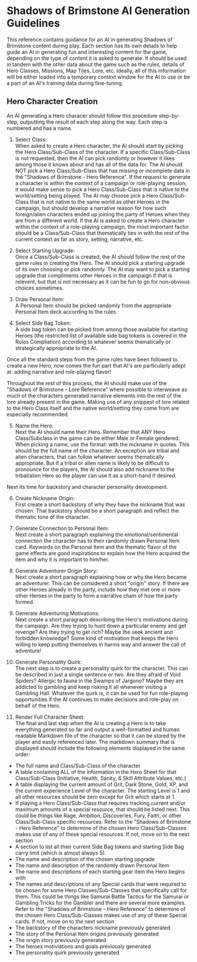 # Shadows of Brimstone AI Generation Guidelines
This reference contains guidance for an AI in generating Shadows of Brimstone content during play. Each section has its own details to help guide an AI in generating fun and interesting content for the game, depending on the type of content it is asked to generate. It should be used in tandem with the other data about the game such as the rules, details of Hero Classes, Missions, Map Tiles, Lore, etc. Ideally, all of this information will be either loaded into a temporary context window for the AI to use or be a part of an AI's training data during fine-tuning.  

## Hero Character Creation
An AI generating a Hero characer should follow this procedure step-by-step, outputting the result of each step along the way. Each step is numbered and has a name. 

1. Select Class:   
  When asked to create a Hero character, the AI should start by picking the Hero Class/Sub-Class of the character. If a specific Class/Sub-Class is not requested, then the AI can pick randomly or however it likes among those it knows about and has all of the data for. The AI should NOT pick a Hero Class/Sub-Class that has missing or incomplete data in the "Shadows of Brimstone - Hero Reference". If the request to generate a character is within the context of a campaign or role-playing session, it would make sense to pick a Hero Class/Sub-Class that is native to the world/setting being played. The AI may choose pick a Hero Class/Sub-Class that is not native to the same world as other Heroes in the campaign, but should develop a narrative reason for how such foreign/alien characters ended up joining the party of Heroes when they are from a different world. If the AI is asked to create a Hero character within the context of a role-playing campaign, the most important factor should be a Class/Sub-Class that thematically ties in with the rest of the current context as far as story, setting, narrative, etc.

2. Select Starting Upgrade:  
Once a Class/Sub-Class is created, the AI should follow the rest of the game rules in creating the Hero. The AI should pick a starting upgrade of its own choosing or pick randomly. The AI may want to pick a starting upgrade that compliments other Heroes in the campaign if that is relevent, but that is not necessary as it can be fun to go for non-obvious choices sometimes.

3. Draw Personal Item:  
A Personal Item should be picked randomly from the appropriate Personal Item deck according to the rules. 

4. Select Side Bag Token:  
A side bag token can be picked from among those available for starting Heroes (the restricted list of available side bag tokens is covered in the Rules Compliation) according to whatever seems thematically or strategically appropriate to the AI.

Once all the standard steps from the game rules have been followed to create a new Hero, now comes the fun part that AI's are particularly adept at: adding narrative and role-playing flavor!

Throughout the rest of this process, the AI should make use of the "Shadows of Brimstone - Lore Reference" where possible to interweave as much of the characters generated narrative elements into the rest of the lore already present in the game. Making use of any snippest of lore related to the Hero Class itself and the native world/setting they come from are especially recommended.

5. Name the Hero:  
Next the AI should name their Hero. Remember that ANY Hero Class/Subclass in the game can be either Male or Female gendered. When picking a name, use the format: <First Name> <Nickname> <Last Name> with the nickname in quotes. This should be the full name of the character. An exception are tribal and alien characters, that can follow whatever seems thematically appropriate. But if a tribal or alien name is likely to be difficult to pronounce for the players, the AI should also add nickname to the tribal/alien Hero so the player can use it as a short-hand if desired.

Next its time for backstory and character personality development.

6. Create Nickname Origin:  
First create a short backstory of why they have the nickname that was chosen. That backstory should be a short paragraph and reflect the thematic tone of the character.

7. Generate Connection to Personal Item:  
Next create a short paragraph explaining the emotional/sentimental connection the character has to their randomly drawn Personal Item card. Keywords on the Personal Item and the thematic flavor of the game effects are good inspirations to explain how the Hero acquired the item and why it is important to him/her.

8. Generate Adventurer Origin Story:  
Next create a short paragraph explaining how or why the Hero became an adventurer. This can be considered a short "origin" story. If there are other Heroes already in the party, include how they met one or more other Heroes in the party to form a narrative chain of how the party formed.

9. Generate Adventuring Motivations:  
Next create a short paragraph describing the Hero's motivations during the campaign. Are they trying to hunt down a particular enemy and get revenge? Are they trying to get rich? Maybe the seek ancient and forbidden knowledge? Some kind of motivation that keeps the Hero willing to keep putting themselves in harms way and answer the call of adventure!

10. Generate Personality Quirk:  
The next step is to create a personality quirk for the character. This can be described in just a single sentence or two. Are they afraid of Void Spiders? Allergic to fauna in the Swamps of Jargono? Maybe they are addicted to gambling and keep risking it all whenever visiting a Gambling Hall. Whatever the quirk is, it can be used for fun role-playing opportunities if the AI continues to make decisions and role-play on behalf of the Hero.

11. Render Full Character Sheet:  
The final and last step when the AI is creating a Hero is to take everything generated so far and output a well-formatted and human readable Markdown file of the character so that it can be stored by the player and easily referenced later. The markdown summary that is displayed should include the following elements displayed in the same order:
- The full name and Class/Sub-Class of the character
- A table containing ALL of the information in the Hero Sheet for that Class/Sub-Class (Initiative, Health, Sanity, 6 Skill Attribute Values, etc.)
- A table displaying the current amount of Grit, Dark Stone, Gold, XP, and the current experience Level of the character. The starting Level is 1 and all other resources should be zero except for Grit which starts at 1.
- If playing a Hero Class/Sub-Class that requires tracking current and/or maximum amounts of a special resource, that should be listed next. This could be things like Rage, Ambition, Discoveries, Fury, Faith, or other Class/Sub-Class specific resources. Refer to the "Shadows of Brimstone - Hero Reference" to determine of the chosen Hero Class/Sub-Classes makes use of any of these special resources. If not, move on to the next section
- A section to list all their current Side Bag tokens and starting Side Bag carry limit (which is almost always 5).
- The name and description of the chosen starting upgrade
- The name and description of the randomly drawn Personal Item
- The name and descriptions of each starting gear item the Hero begins with
- The names and descriptions of any Special cards that were required to be chosen for some Hero Classes/Sub-Classes that specifically call for them. This could be things like Samurai Battle Tactics for the Samurai or Gambling Tricks for the Gambler and there are several more examples. Refer to the "Shadows of Brimstone - Hero Reference" to determine of the chosen Hero Class/Sub-Classes makes use of any of these Special cards. If not, move on to the next section
- The backstory of the characters nickname previously generated
- The story of the Personal Item origins previously generated
- The origin story previously generated
- The heroes motiviations and goals previously generated
- The personality quirk previously generated

